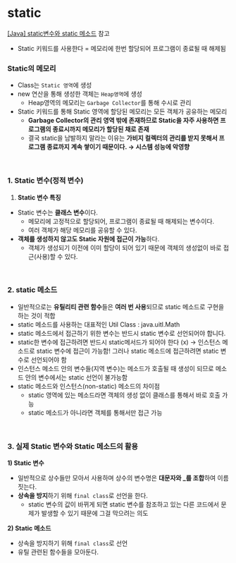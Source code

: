 # static

[[Java] static변수와 static 메소드](https://mangkyu.tistory.com/47) 참고

- Static 키워드를 사용한다 = 메모리에 한번 할당되어 프로그램이 종료될 때 해제됨
    

### **Static의 메모리**

- Class는 `Static 영역`에 생성
- new 연산을 통해 생성한 객체는 `Heap영역`에 생성
    - Heap영역의 메모리는 `Garbage Collector`를 통해 수시로 관리
- Static 키워드를 통해 Static 영역에 할당된 메모리는 모든 객체가 공유하는 메모리
    - **Garbage Collector의 관리 영역 밖에 존재하므로 Static을 자주 사용하면 프로그램의 종료시까지 메모리가 할당된 채로 존재**
    - 결국 static을 남발하지 말라는 이유는 **가비지 컬렉터의 관리를 받지 못해서 프로그램 종료까지 계속 쌓이기 때문이다. → 시스템 성능에 악영향**

      
<br>
 

### 1. **Static 변수(정적 변수)**

1. **Static 변수 특징**
- Static 변수는 **클래스 변수**이다.
    - 메모리에 고정적으로 할당되어, 프로그램이 종료될 때 해제되는 변수이다.
    - 여러 객체가 해당 메모리를 공유할 수 있다.
- **객체를 생성하지 않고도 Static 자원에 접근이 가능**하다.
    - 객체가 생성되기 이전에 이미 할당이 되어 있기 때문에 객체의 생성없이 바로 접근(사용)할 수 있다.
   
<br>

### 2. static 메소드

- 일반적으로는 **유틸리티 관련 함수**들은 **여러 번 사용**되므로 static 메소드로 구현을 하는 것이 적합
- static 메소드를 사용하는 대표적인 Util Class : java.uitl.Math
- static 메소드에서 접근하기 위한 변수는 반드시 static 변수로 선언되어야 합니다.
- static한 변수에 접근하려면 반드시 static메서드가 되어야 한다 (x) → 인스턴스 메소드로 static 변수에 접근이 가능함! 그러나 static 메소드에 접근하려면 static 변수로 선언되어야 함
- 인스턴스 메소드 안의 변수들(지역 변수)는 메소드가 호출될 때 생성이 되므로 메소드 안의 변수에서는 static 선언이 불가능함
- static 메소드와 인스턴스(non-static) 메소드의 차이점
    - static 영역에 있는 메소드라면 객체의 생성 없이 클래스를 통해서 바로 호출 가능
    - static 메소드가 아니라면 객체를 통해서만 접근 가능
   
<br>

### 3. **실제 Static 변수와 Static 메소드의 활용**

**1) Static 변수**

- 일반적으로 상수들만 모아서 사용하며 상수의 변수명은 **대문자와 _를 조합**하여 이름짓는다.
- **상속을 방지**하기 위해 `final class`로 선언을 한다.
  - static 변수의 값이 바뀌게 되면 static 변수를 참조하고 있는 다른 코드에서 문제가 발생할 수 있기 때문에 그걸 막으려는 의도


**2) Static 메소드**

- 상속을 방지하기 위해 `final class`로 선언
- 유틸 관련된 함수들을 모아둔다.
